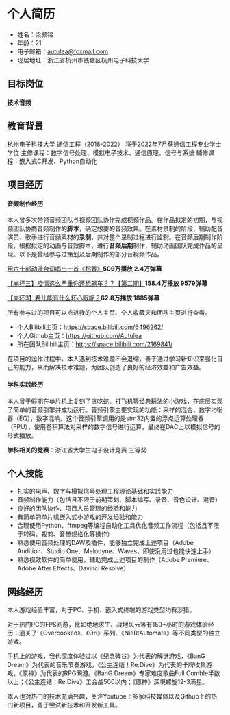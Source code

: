 # 个人简历

- 姓名：梁颢铭
- 年龄：21
- 电子邮箱：autulea@foxmail.com
- 现居地址：浙江省杭州市钱塘区杭州电子科技大学

## 目标岗位

#### 技术音频

## 教育背景

杭州电子科技大学	通信工程（2018-2022）
将于2022年7月获通信工程专业学士学位
主修课程：数字信号处理、模拟电子技术、通信原理、信号与系统
辅修课程：嵌入式C开发、Python自动化

## 项目经历
#### 音频制作经历
本人曾多次带领音频团队与视频团队协作完成视频作品。在作品拟定的初期，与视频团队协商音频制作的**脚本**，确定想要的音频效果。在素材录制的阶段，辅助配音演员、歌手进行音频素材的**录制**，并对整个录制过程进行监制。在音频后期制作阶段，根据拟定的动画与音效脚本，进行**音频后期**制作，辅助动画团队完成作品的呈现。以下是曾经参与过策划及后期制作的部分音视频作品。

[用六十部动漫台词唱出一首《稻香》](https://www.bilibili.com/video/BV16V411C7Jv "用六十部动漫台词唱出一首《稻香》")**509万播放 2.4万弹幕**

[【崩坏三】疫情这么严重你还想飙车？？【第二期】](https://www.bilibili.com/video/BV1W7411K7ti "【崩坏三】疫情这么严重你还想飙车？？【第二期】")**158.4万播放 9579弹幕**

[【崩坏3】希儿能有什么坏心眼呢？](https://www.bilibili.com/video/BV1Xb4y1Z7Mm "【崩坏3】希儿能有什么坏心眼呢？")**62.8万播放 1885弹幕**

所有参与过的项目可以点进我的个人主页、个人收藏夹和团队主页进行查看。
- 个人Bilibili主页：https://space.bilibili.com/6496262/
- 个人Github主页：https://github.com/Autulea 
- 所在团队Bilibili主页：https://space.bilibili.com/2169841/

在项目的运作过程中，本人遇到技术难题不会退缩，善于通过学习新知识来强化自己的能力，从而解决技术难题，为团队创造了良好的经济效益和广告效益。

#### 学科实践经历
本人曾于假期在单片机上复刻了贪吃蛇、打飞机等经典玩法的小游戏，在底层实现了简单的音频引擎并成功运行。音频引擎主要实现的功能：采样的混合，数字均衡器（EQ），数字混响。这个音频引擎调用的是stm32内置的浮点运算处理器（FPU），使用卷积算法对采样的数字信号进行运算，最终在DAC上以模拟信号的形式播放。

**学科相关的竞赛**：浙江省大学生电子设计竞赛 三等奖

## 个人技能	

- 扎实的电声、数字与模拟信号处理工程理论基础和实践能力
- 音频制作能力（包括且不限于前期策划、脚本编写、录音、音色设计、混音）
- 良好的团队协作、项目人员管理的经验和能力
- 有简单的单片机嵌入式小游戏的开发经验和能力
- 合理使用Python、ffmpeg等编程自动化工具优化音频工作流程（包括且不限于转码、裁剪、音量规格化等操作）
- 熟悉使用音频处理的DAW及插件，能够独立完成上述项目（Adobe Audition、Studio One、Melodyne、Waves，即使没用过也能快速上手）
- 熟悉视效软件的简单使用，辅助完成上述项目的制作（Adobe Premiere、Adobe After Effects、Davinci Resolve）

## 网络经历

本人游戏经验丰富，对于PC、手机、嵌入式终端的游戏类型均有涉猎。

对于热门PC的FPS网游，比如绝地求生、战地风云等有150+小时的游戏体验经历；通关了《Overcooked》、《Ori》系列、《NieR:Automata》等不同类型的独立游戏。

手机上的游戏，我也深度体验过以《纪念碑谷》为代表的解谜游戏，《BanG Dream》为代表的音乐节奏游戏，《公主连结！Re:Dive》为代表的卡牌收集游戏，《原神》为代表的RPG网游。《BanG Dream》专家难度歌曲Full Comble半数以上；《公主连结！Re:Dive》工会战500以内；《原神》深境螺旋12-3满星。

本人也对热门的技术充满兴趣，关注Youtube上多家科技媒体以及Github上的热门新项目，勇于尝试新技术和开发新工具。


